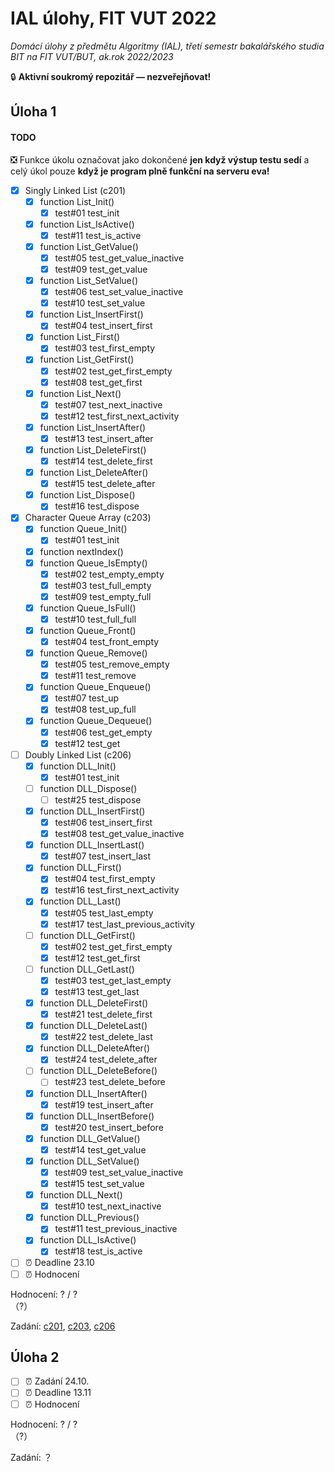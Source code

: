 # IAL úlohy, FIT VUT 2022

*Domácí úlohy z předmětu Algoritmy (IAL), třetí semestr bakalářského studia BIT na FIT VUT/BUT, ak.rok 2022/2023*

🔒 **Aktivní soukromý repozitář — nezveřejňovat!**

## Úloha 1

#### TODO

❎ Funkce úkolu označovat jako dokončené **jen když výstup testu sedí** a celý úkol pouze **když je program plně funkční na serveru eva!**

- [X] Singly Linked List (c201)
  - [X] function List_Init()
    - [X] test#01 test_init
  - [X] function List_IsActive()
    - [X] test#11 test_is_active
  - [X] function List_GetValue()
    - [X] test#05 test_get_value_inactive
    - [X] test#09 test_get_value
  - [X] function List_SetValue()
    - [X] test#06 test_set_value_inactive
    - [X] test#10 test_set_value
  - [X] function List_InsertFirst()
    - [X] test#04 test_insert_first
  - [X] function List_First()
    - [X] test#03 test_first_empty
  - [X] function List_GetFirst()
    - [X] test#02 test_get_first_empty
    - [X] test#08 test_get_first
  - [X] function List_Next()
    - [X] test#07 test_next_inactive
    - [X] test#12 test_first_next_activity
  - [X] function List_InsertAfter()
    - [X] test#13 test_insert_after
  - [X] function List_DeleteFirst()
    - [X] test#14 test_delete_first
  - [X] function List_DeleteAfter()
    - [X] test#15 test_delete_after
  - [X] function List_Dispose()
    - [X] test#16 test_dispose
- [X] Character Queue Array (c203)
  - [X] function Queue_Init()
    - [X] test#01 test_init
  - [X] function nextIndex()
  - [X] function Queue_IsEmpty()
    - [X] test#02 test_empty_empty
    - [X] test#03 test_full_empty
    - [X] test#09 test_empty_full
  - [X] function Queue_IsFull()
    - [X] test#10 test_full_full
  - [X] function Queue_Front()
    - [X] test#04 test_front_empty
  - [X] function Queue_Remove()
    - [X] test#05 test_remove_empty
    - [X] test#11 test_remove
  - [X] function Queue_Enqueue()
    - [X] test#07 test_up
    - [X] test#08 test_up_full
  - [X] function Queue_Dequeue()
    - [X] test#06 test_get_empty
    - [X] test#12 test_get
- [ ] Doubly Linked List (c206)
  - [X] function DLL_Init()
    - [X] test#01 test_init
  - [ ] function DLL_Dispose()
    - [ ] test#25 test_dispose
  - [X] function DLL_InsertFirst()
    - [X] test#06 test_insert_first
    - [X] test#08 test_get_value_inactive
  - [X] function DLL_InsertLast()
    - [X] test#07 test_insert_last
  - [X] function DLL_First()
    - [X] test#04 test_first_empty
    - [X] test#16 test_first_next_activity
  - [X] function DLL_Last()
    - [X] test#05 test_last_empty
    - [X] test#17 test_last_previous_activity
  - [ ] function DLL_GetFirst()
    - [X] test#02 test_get_first_empty
    - [X] test#12 test_get_first
  - [ ] function DLL_GetLast()
    - [X] test#03 test_get_last_empty
    - [X] test#13 test_get_last
  - [X] function DLL_DeleteFirst()
    - [X] test#21 test_delete_first
  - [X] function DLL_DeleteLast()
    - [X] test#22 test_delete_last
  - [X] function DLL_DeleteAfter()
    - [X] test#24 test_delete_after
  - [ ] function DLL_DeleteBefore()
    - [ ] test#23 test_delete_before
  - [X] function DLL_InsertAfter()
    - [X] test#19 test_insert_after
  - [X] function DLL_InsertBefore()
    - [X] test#20 test_insert_before
  - [X] function DLL_GetValue()
    - [X] test#14 test_get_value
  - [X] function DLL_SetValue()
    - [X] test#09 test_set_value_inactive
    - [X] test#15 test_set_value
  - [X] function DLL_Next()
    - [X] test#10 test_next_inactive
  - [X] function DLL_Previous()
    - [X] test#11 test_previous_inactive
  - [X] function DLL_IsActive()
    - [X] test#18 test_is_active
- [ ] ⏰ Deadline 23.10
- [ ] ⏰ Hodnocení

Hodnocení: ? / ? <br>（?）

Zadání: [c201](1/c201/README.md), [c203](1/c203/README.md), [c206](1/c206/README.md)

## Úloha 2

- [ ] ⏰ Zadání 24.10.
- [ ] ⏰ Deadline 13.11
- [ ] ⏰ Hodnocení

Hodnocení: ? / ? <br>（?）

Zadání: ？
